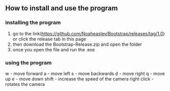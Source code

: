 ## How to install and use the program

### installing the program
1. go to the link(https://github.com/Noaheasley/Bootstrap/releases/tag/1.0) or click the release tab in this page 
2. then download the Bootstrap-Release.zip and open the folder
3. once you open the file and run the .exe

### using the program
w - move forward
a - move left
s - move backwards
d - move right
q - move up
e - move down
shift - increase the speed of the camera
right click - rotates the camera
